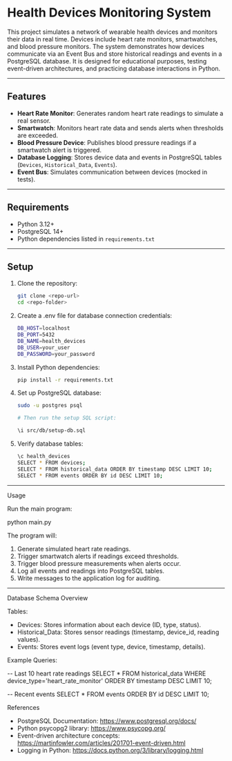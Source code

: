 # Health Devices Monitoring System

This project simulates a network of wearable health devices and monitors their data in real time. Devices include heart rate monitors, smartwatches, and blood pressure monitors. The system demonstrates how devices communicate via an Event Bus and store historical readings and events in a PostgreSQL database. It is designed for educational purposes, testing event-driven architectures, and practicing database interactions in Python.

---

## Features

- **Heart Rate Monitor**: Generates random heart rate readings to simulate a real sensor.  
- **Smartwatch**: Monitors heart rate data and sends alerts when thresholds are exceeded.  
- **Blood Pressure Device**: Publishes blood pressure readings if a smartwatch alert is triggered.  
- **Database Logging**: Stores device data and events in PostgreSQL tables (`Devices`, `Historical_Data`, `Events`).  
- **Event Bus**: Simulates communication between devices (mocked in tests).  

---

## Requirements

- Python 3.12+  
- PostgreSQL 14+  
- Python dependencies listed in `requirements.txt`  

---

## Setup

1. Clone the repository:

    ```bash
    git clone <repo-url>
    cd <repo-folder>

2. Create a .env file for database connection credentials:
    
    ```bash
    DB_HOST=localhost
    DB_PORT=5432
    DB_NAME=health_devices
    DB_USER=your_user
    DB_PASSWORD=your_password

3. Install Python dependencies:

    ```bash
    pip install -r requirements.txt

4. Set up PostgreSQL database:

    ```bash
    sudo -u postgres psql

    # Then run the setup SQL script:

    \i src/db/setup-db.sql

5. Verify database tables:

    ```bash
    \c health_devices
    SELECT * FROM devices;
    SELECT * FROM historical_data ORDER BY timestamp DESC LIMIT 10;
    SELECT * FROM events ORDER BY id DESC LIMIT 10;

---

Usage

Run the main program:

python main.py

The program will:

1. Generate simulated heart rate readings.
2. Trigger smartwatch alerts if readings exceed thresholds.
3. Trigger blood pressure measurements when alerts occur.
4. Log all events and readings into PostgreSQL tables.
5. Write messages to the application log for auditing.

---

Database Schema Overview

Tables:

- Devices: Stores information about each device (ID, type, status).
- Historical_Data: Stores sensor readings (timestamp, device_id, reading values).
- Events: Stores event logs (event type, device, timestamp, details).

Example Queries:

-- Last 10 heart rate readings
SELECT * FROM historical_data WHERE device_type='heart_rate_monitor' ORDER BY timestamp DESC LIMIT 10;

-- Recent events
SELECT * FROM events ORDER BY id DESC LIMIT 10;


References

- PostgreSQL Documentation: https://www.postgresql.org/docs/
- Python psycopg2 library: https://www.psycopg.org/
- Event-driven architecture concepts: https://martinfowler.com/articles/201701-event-driven.html
- Logging in Python: https://docs.python.org/3/library/logging.html